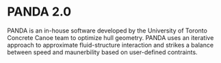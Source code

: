 # PANDA 2.0

PANDA is an in-house software developed by the University of Toronto Concrete Canoe team to optimize hull geometry. PANDA uses an iterative approach to approximate fluid-structure interaction and strikes a balance between speed and maunerbility based on user-defined contraints.

